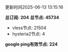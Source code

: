 更新时间2025-06-13 13:15:16

**总订阅: 204**
**总节点: 45734**
- vless节点: 21504
- hysteria2节点: 4

**google ping有效节点: 224**
